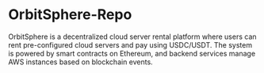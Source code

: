 # OrbitSphere-Repo
OrbitSphere is a decentralized cloud server rental platform where users can rent pre-configured cloud servers and pay using USDC/USDT. The system is powered by smart contracts on Ethereum, and backend services manage AWS instances based on blockchain events.

